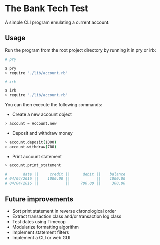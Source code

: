 # The Bank Tech Test

A simple CLI program emulating a current account.

## Usage

Run the program from the root project directory by running it in pry or irb:
```sh
# pry

$ pry
> require "./lib/account.rb"

# irb

$ irb
> require "./lib/account.rb"
```

You can then execute the following commands:
* Create a new account object
```sh
> account = Account.new
```
* Deposit and withdraw money
```sh
> account.deposit(1000)
> account.withdraw(700)
```
* Print account statement
```sh
> account.print_statement

#       date ||     credit ||      debit ||    balance
# 04/04/2016 ||    1000.00 ||            ||    1000.00
# 04/04/2016 ||            ||     700.00 ||     300.00
```

## Future improvements
* Sort print statement in reverse chronological order
* Extract transaction class and/or transaction log class
* Test dates using Timecop
* Modularize formatting algorithm
* Implement statement filters
* Implement a CLI or web GUI
